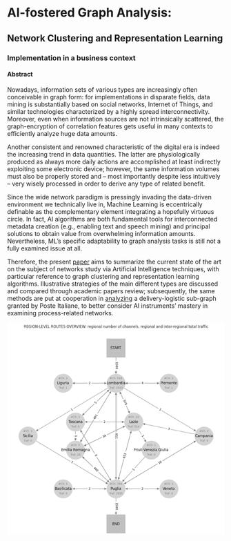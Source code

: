 # AI-fostered Graph Analysis:

## Network Clustering and Representation Learning

### Implementation in a business context

#### Abstract

Nowadays, information sets of various types are increasingly often conceivable in graph form: for implementations in disparate fields, data mining is substantially based on social networks, Internet of Things, and similar technologies characterized by a highly spread interconnectivity. Moreover, even when information sources are not intrinsically scattered, the graph-encryption of correlation features gets useful in many contexts to efficiently analyze huge data amounts.

Another consistent and renowned characteristic of the digital era is indeed the increasing trend in data quantities. The latter are physiologically produced as always more daily actions are accomplished at least indirectly exploiting some electronic device; however, the same information volumes must also be properly stored and – most importantly despite less intuitively – very wisely processed in order to derive any type of related benefit.

Since the wide network paradigm is pressingly invading the data-driven environment we technically live in, Machine Learning is eccentrically definable as the complementary element integrating a hopefully virtuous circle. In fact, AI algorithms are both fundamental tools for interconnected metadata creation (e.g., enabling text and speech mining) and principal solutions to obtain value from overwhelming information amounts. Nevertheless, ML’s specific adaptability to graph analysis tasks is still not a fully examined issue at all.

Therefore, the present [paper](AI_fostered_Graph_Analysis.pdf) aims to summarize the current state of the art on the subject of networks study via Artificial Intelligence techniques, with particular reference to graph clustering and representation learning algorithms. Illustrative strategies of the main different types are discussed and compared through academic papers review; subsequently, the same methods are put at cooperation in [analyzing](AI_fostered_Graph_Analysis.ipynb) a delivery-logistic sub-graph granted by Poste Italiane, to better consider AI instruments’ mastery in examining process-related networks.

![Routes schema](Routes_schema.png)
